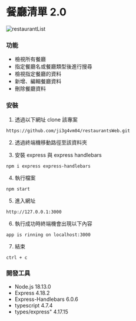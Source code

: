 # 餐廳清單 2.0

![restaurantList](https://github.com/ji3g4vm04/restaurantsWeb/public/pic.png)

### 功能

- 檢視所有餐廳
- 指定餐廳名或餐廳類型後進行搜尋
- 檢視指定餐廳的資料
- 新增、編輯餐廳資料
- 刪除餐廳資料

### 安裝

1. 透過以下網址 clone 該專案

```
https://github.com/ji3g4vm04/restaurantsWeb.git
```

2. 透過終端機移動路徑至該資料夾

3. 安裝 express 與 express handlebars

```
npm i express express-handlebars
```

4. 執行檔案

```
npm start
```

5. 進入網址

```
http://127.0.0.1:3000
```

6. 執行成功時終端機會出現以下內容

```
app is rinning on localhost:3000
```

7. 結束

```
ctrl + c
```

### 開發工具

- Node.js 18.13.0
- Express 4.18.2
- Express-Handlebars 6.0.6
- typescript 4.7.4
- types/express" 4.17.15
